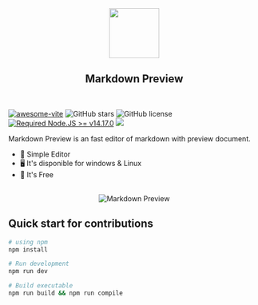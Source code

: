 <div align="center"><img center align="center" width="100px" src="https://user-images.githubusercontent.com/88288135/178378648-230bcf51-f3b5-4c3f-9fe0-6e78d0544367.png" /></div>

<div align="center">

  ## Markdown Preview
  
</div><br>

<div align="">

  [![awesome-vite](https://awesome.re/mentioned-badge.svg)](https://github.com/vitejs/awesome-vite)
  ![GitHub stars](https://img.shields.io/github/stars/LuiSauter/markdown-preview?color=fa6470&style=flat)
  ![GitHub license](https://img.shields.io/github/license/LuiSauter/markdown-preview?style=flat)
  [![Required Node.JS >= v14.17.0](https://img.shields.io/static/v1?label=node&message=%3E=14.17.0&logo=node.js&color=3f893e&style=flat)](https://nodejs.org/about/releases)
  ![](https://badgen.net/badge/Open%20Source/Yes/blue?icon=github)
  
</div>

Markdown Preview is an fast editor of markdown with preview document.

- 🌱  Simple Editor   
- 🖥   It's disponible for windows & Linux   
- 🎉  It's Free  

<br>
<div align="center">
  <img width="" src="https://user-images.githubusercontent.com/88288135/178380053-7af583b0-eb28-4d3f-b61b-ab4e07612989.png" title="Markdown Preview" />
</div>


## Quick start for contributions

```zsh
# using npm
npm install

# Run development
npm run dev

# Build executable
npm run build && npm run compile
```

<!-- ## Debug -->

<!-- ## Demo preview `windows`

![demo-markdown-preview](https://user-images.githubusercontent.com/88288135/178121670-43a89b05-191d-474b-95bf-9a56e10549cd.jpg)

## Demo preview `linux`

![preview-markdown-linux](https://user-images.githubusercontent.com/88288135/178377579-a6d29261-1401-4c2d-a085-42b49e98048b.jpg)

Install app using `snap` run: 
```zsh
snap install --dangerous markdown-preview_1.0.1_amd64.snap
``` -->
